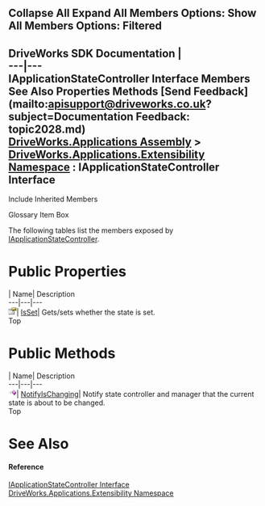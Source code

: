 Collapse All Expand All Members Options: Show All  Members Options: Filtered   
---  
DriveWorks SDK Documentation  |   
---|---  
IApplicationStateController Interface Members   
See Also Properties Methods [Send Feedback](mailto:apisupport@driveworks.co.uk?subject=Documentation Feedback: topic2028.md)  
[DriveWorks.Applications Assembly](topic13.md) > [DriveWorks.Applications.Extensibility Namespace](topic1995.md) : IApplicationStateController Interface  
---  
  
Include Inherited Members    


Glossary Item Box

The following tables list the members exposed by [IApplicationStateController](topic2028.md).

# Public Properties

| Name| Description  
---|---|---  
![ Property](dotnetimages/Property.gif)| [IsSet](topic2034.md)| Gets/sets whether the state is set.   
Top

# Public Methods

| Name| Description  
---|---|---  
![ Method](dotnetimages/Method.gif)| [NotifyIsChanging](topic2033.md)| Notify state controller and manager that the current state is about to be changed.   
Top

# See Also

#### Reference

[IApplicationStateController Interface](topic2028.md)   
[DriveWorks.Applications.Extensibility Namespace](topic1995.md)


